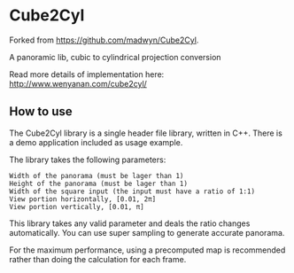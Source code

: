 Cube2Cyl
========

Forked from https://github.com/madwyn/Cube2Cyl.

A panoramic lib, cubic to cylindrical projection conversion

Read more details of implementation here: http://www.wenyanan.com/cube2cyl/

How to use
----------

The Cube2Cyl library is a single header file library, written in C++. There is a demo application included as usage example.

The library takes the following parameters:

    Width of the panorama (must be lager than 1)
    Height of the panorama (must be lager than 1)
    Width of the square input (the input must have a ratio of 1:1)
    View portion horizontally, [0.01, 2π]
    View portion vertically, [0.01, π]

This library takes any valid parameter and deals the ratio changes automatically. You can use super sampling to generate accurate panorama.

For the maximum performance, using a precomputed map is recommended rather than doing the calculation for each frame.
